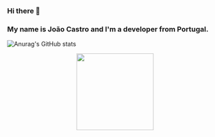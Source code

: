 ### Hi there 👋

### My name is João Castro and I'm a developer from Portugal.
![Anurag's GitHub stats](https://github-readme-stats.vercel.app/api?username=jcastroo&theme=radical&show_icons=true)
<p align="center">  
  <img height="180em" src="https://github-readme-stats-eight-theta.vercel.app/api/top-langs/?username=jcastroo&layout=compact&langs_count=8&theme=algolia"/>
</a>
</p>
<br />

